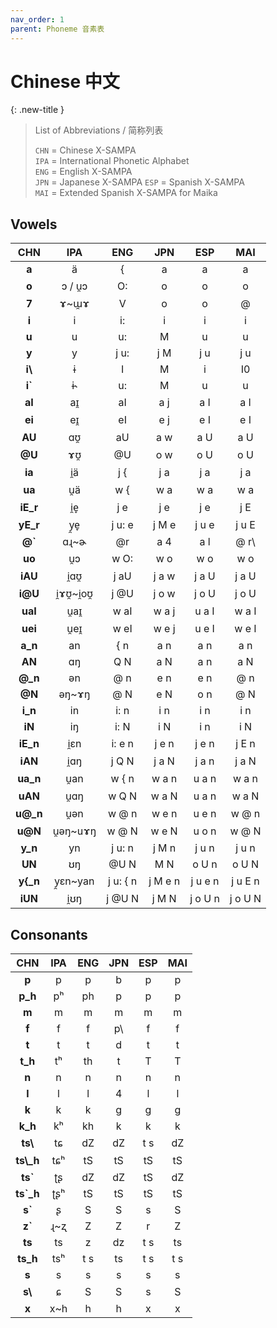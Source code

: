 ```yaml
---
nav_order: 1
parent: Phoneme 音素表
---
```


# Chinese 中文

{: .new-title }
> List of Abbreviations / 简称列表
>
> `CHN` = Chinese X-SAMPA  
> `IPA` = International Phonetic Alphabet  
> `ENG` = English X-SAMPA  
> `JPN` = Japanese X-SAMPA
> `ESP` = Spanish X-SAMPA  
> `MAI` = Extended Spanish X-SAMPA for Maika

## Vowels

| CHN | IPA | ENG | JPN | ESP | MAI |
|:---:|:---:|:---:|:---:|:---:|:---:|
| **a** |ä| { | a | a | a |
| **o** |ɔ / u̯ɔ| O: | o | o | o |
| **7** |ɤ~ɯ̯ɤ| V | o | o | @ |
| **i** |i| i: | i | i | i |
| **u** |u| u: | M | u | u |
| **y** |y| j u: | j M | j u | j u |
| **i\\** |ɨ| I | M | i | I0 |
| **i`** |ɨ˞| u: | M | u | u |
| **aI** |aɪ̯| aI | a j | a I | a I |
| **ei** |eɪ̯| eI | e j | e I | e I |
| **AU** |ɑʊ̯| aU | a w | a U | a U |
| **@U** |ɤʊ̯| @U | o w | o U | o U |
| **ia** |i̯ä| j { | j a | j a | j a |
| **ua** |u̯ä| w { | w a | w a | w a |
| **iE_r** |i̯e̞| j e | j e | j e | j E |
| **yE_r** |y̯e̞| j u: e | j M e | j u e | j u E |
| **@`** |ɑɻ~ɚ| @r | a 4 | a l | @ r\ |
| **uo** |u̯ɔ| w O: | w o | w o | w o |
| **iAU** |i̯ɑʊ̯| j aU | j a w | j a U | j a U |
| **i@U** |i̯ɤʊ̯~i̯oʊ̯| j @U | j o w | j o U | j o U |
| **uaI** |u̯aɪ̯| w aI | w a j | u a I | w a I |
| **uei** |u̯eɪ̯| w eI | w e j | u e I | w e I |
| **a_n** |an| { n | a n | a n | a n |
| **AN** |ɑŋ| Q N | a N | a n | a N |
| **@_n** |ən| @ n | e n | e n | @ n |
| **@N** |əŋ~ɤŋ| @ N | e N | o n | @ N |
| **i_n** |in| i: n | i n | i n | i n |
| **iN** |iŋ| i: N | i N | i n | i N |
| **iE_n** |i̯ɛn| i: e n | j e n | j e n | j E n |
| **iAN** |i̯ɑŋ| j Q N | j a N | j a n | j a N |
| **ua_n** |u̯an| w { n | w a n | u a n | w a n |
| **uAN** |u̯ɑŋ| w Q N | w a N | u a n | w a N |
| **u@_n** |u̯ən| w @ n | w e n | u e n | w @ n |
| **u@N** |u̯əŋ~uɤŋ| w @ N | w e N | u o n | w @ N |
| **y_n** |yn| j u: n | j M n | j u n | j u n |
| **UN** |ʊŋ| @U N | M N | o U n | o U N |
| **y{_n** |y̯ɛn~yan| j u: { n | j M e n | j u e n | j u E n |
| **iUN** |i̯ʊŋ| j @U N | j M N | j o U n | j o U N |

## Consonants

| CHN | IPA | ENG | JPN | ESP | MAI |
|:---:|:---:|:---:|:---:|:---:|:---:|
| **p** |p| p | b | p | p |
| **p_h** |pʰ| ph | p | p | p |
| **m** |m| m | m | m | m |
| **f** |f| f | p\ | f | f |
| **t** |t| t | d | t | t |
| **t_h** |	tʰ| th | t | T | T |
| **n** |n| n | n | n | n |
| **l** |l| l | 4 | l | l |
| **k** |k| k | g | g | g |
| **k_h** |kʰ| kh | k | k | k |
| **ts\\** |tɕ| dZ | dZ | t s | dZ |
| **ts\\_h** |tɕʰ| tS | tS | tS | tS |
| **ts&#96;** |ʈʂ| dZ | dZ | tS | dZ |
| **ts&#96;_h** |ʈʂʰ| tS | tS | tS | tS |
| **s&#96;** |ʂ| S | S | s | S |
| **z&#96;** |ɻ~ʐ| Z | Z | r | Z |
| **ts** |ts| z | dz | t s | ts |
| **ts_h** |tsʰ| t s | ts | t s | t s |
| **s** |s| s | s | s | s |
| **s\\** |ɕ| S | S | s | S |
| **x** |x~h| h | h | x | x |
